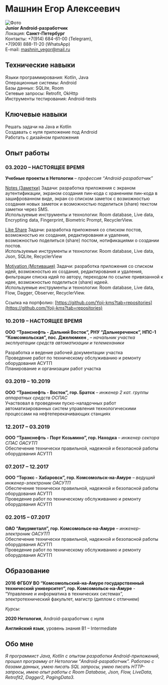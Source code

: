 
# **Машнин Егор Алексеевич**
![Фото](https://user-images.githubusercontent.com/63704200/224194975-4929c8d9-e172-408b-86af-c8c310dbdbcb.png)<br />
**Junior Android-разработчик**<br />
Локация:  **Санкт-Петербург**<br />
Контакты: +7(914) 684-61-00 (Telegram),<br />
          +7(909) 888-11-20 (WhatsApp)<br />
E-mail: [mashnin_yegor@mail.ru](mashnin_yegor@mail.ru)




## **Технические навыки**


Языки программирования: Kotlin, Java<br />
Операционные системы: Android<br />
Базы данных: SQLite, Room<br />
Сетевые запросы: Retrofit, OkHttp<br />
Инструменты тестирования: Android-tests<br />

## **Ключевые навыки**

Решать задачи на Java и Kotlin <br />
Создавать с нуля приложение под Android<br />
Работать с дизайном приложения


       
## **Опыт работы** 
### 03.2020 – НАСТОЯЩЕЕ ВРЕМЯ
**Учебные проекты в Нетологии** – _профессия “Android-разработчик”_<br />

[Notes (Заметки)](https://github.com/Yoji-kms/Notes)
Задачи: разработка приложения с экраном аутентификации, экраном создания пин-кода с хранением пин-кода в зашифрованном виде, экран со списком заметок с возможностью создания новых заметок и возможностью поделиться (share) текстом заметки через SMS.<br /> 
Используемые инструменты и технологии: Room database, Live data, Encrypting data, Fingerprint, Biometric Prompt, RecyclerView.


[Like Share](https://github.com/Yoji-kms/LikeShare)
Задачи: разработка приложения со списком постов, возможностью их создания, редактирования и удаления, возможностью поделиться (share) постом, нотификациями о создании постов.<br />
Используемые инструменты и технологии: Room database, Live data, Json, SQLite, RecyclerView 


[Motivation (Мотивация)](https://github.com/Yoji-kms/Motivation)
Задачи: разработка приложения со списком идей, возможностью их создания, редактирования и удаления, фильтрации списка идей по автору, переходом по ссылке привязанной к идее, возможностью поделиться (share) идеей.<br />
Используемые инструменты и технологии: Room database, Live data, Flow, Dagger, Observer, RecyclerView. 

Ссылка на портфолио: [https://github.com/Yoji-kms?tab=repositories](https://github.com/Yoji-kms?tab=repositories)

### 10.2019 – НАСТОЯЩЕЕ ВРЕМЯ
**ООО “Транснефть - Дальний Восток”, РНУ “Дальнереченск”, НПС-1 “Комсомольская”, пос. Джелюмкен** ,  – _начальник участка эксплуатации средств автоматизации и телемеханики_ <br />


Разработка и ведение рабочей документации участка<br />
Проведение работ по техническому обслуживанию и ремонту оборудования АСУТП<br />
Планирование и организации работ участка<br />


### 03.2019 – 10.2019
**ООО “Транснефть - Восток”, гор. Братск** – _инженер 2 кат. группы аппаратных средств ОСПАС_<br />
Участвовал в проведении пуско-наладочных работ автоматизированных систем управления технологическими процессами на нефтеперекачивающих станциях

### 12.2017 – 03.2019
**ООО “Транснефть - Порт Козьмино”, гор. Находка** – _инженер сектора СПАС ОАСУТП_<br />
Обеспечение технически правильной, надежной и безопасной работы оборудования АСУТП

### 07.2017 – 12.2017
**ООО “Торэкс - Хабаровск”, гор. Комсомольск-на-Амуре** – _ведущий инженер-электроник ОАСУТП_<br />
Обеспечение технически правильной, надежной и безопасной работы оборудования АСУТП<br />
Проведение работ по техническому обслуживанию и ремонту оборудования АСУТП

### 02.2015 – 07.2017
**ОАО “Амурметалл”, гор. Комсомольск-на-Амуре** – _инженер-электроник ОАСУТП_<br />
Обеспечение технически правильной, надежной и безопасной работы оборудования АСУТП<br />
Проведение работ по техническому обслуживанию и ремонту оборудования АСУТП
 

## **Образование** 
 
**2016 ФГБОУ ВО “Комсомольский-на-Амуре государственный технический университет”, гор. Комсомольск-на-Амуре** - “Управление и информатика в технических системах”, электротехнический факультет, магистр (диплом с отличием)

_Курсы:_

**2020 Нетология**, Android-разработчик с нуля
 
**Английский язык**, уровень знания B1 – Intermediate
 
 
## **Обо мне**  

_Я программист Java, Kotlin с опытом разработки Android-приложений, прошел программу от Нетологии “Android-разработчик”. Работаю с базами данных, умею писать SQL запросы, умею писать HTTP-запросы, имею опыт работы с Room Database, Json, Flow, LiveData, Retrofit2, Dagger2, PagingData3._
